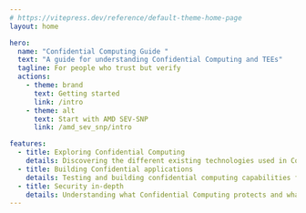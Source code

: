 ```yaml
---
# https://vitepress.dev/reference/default-theme-home-page
layout: home

hero:
  name: "Confidential Computing Guide "
  text: "A guide for understanding Confidential Computing and TEEs"
  tagline: For people who trust but verify
  actions:
    - theme: brand
      text: Getting started
      link: /intro
    - theme: alt
      text: Start with AMD SEV-SNP 
      link: /amd_sev_snp/intro

features:
  - title: Exploring Confidential Computing
    details: Discovering the different existing technologies used in Confidential Computing
  - title: Building Confidential applications
    details: Testing and building confidential computing capabilities for different applications
  - title: Security in-depth
    details: Understanding what Confidential Computing protects and what it does not
---
```


